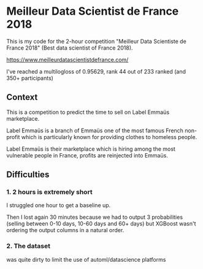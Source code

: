 # Meilleur Data Scientist de France 2018

This is my code for the 2-hour competition "Meilleur Data Scientiste de France 2018" (Best data scientist of France 2018).

https://www.meilleurdatascientistdefrance.com/

I've reached a multilogloss of 0.95629, rank 44 out of 233 ranked (and 350+ participants)

## Context

This is a competition to predict the time to sell on Label Emmaüs marketplace.

Label Emmaüs is a branch of Emmaüs one of the most famous French non-profit which is particularly known
for providing clothes to homeless people.

Label Emmaüs is their marketplace which is hiring among the most vulnerable people in France, profits are reinjected into Emmaüs.

## Difficulties

### 1. 2 hours is extremely short

I struggled one hour to get a baseline up.

Then I lost again 30 minutes because we had to output 3 probabilities
(selling between 0-10 days, 10-60 days and 60+ days) but XGBoost wasn't ordering the output columns
in a natural order.

### 2. The dataset

was quite dirty to limit the use of automl/datascience platforms
